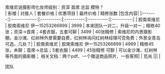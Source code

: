索维尼说摄影师化妆师级别：资深 首席  总监 模特？  
|    影楼    |   对接人   |      套餐价格     | 优惠项目 | 最终价格 | 精修张数 |包含内容|
|:-------:|:-------------:|:----------:|:----------:|:----------:|:----------:|
|  胶南索维尼 | 胶南索维尼 伊一15253266899 | 3999  | 本来团队一对二，升级一对一；精修40张；资深->首席；4套衣服，五套可聊 | 3499 | 40张精修 | 索维尼的内景摄影棚，金沙滩、红树林外景需要自费，红树林询问红树林经理可否免费；外景全青岛可选，几处？|
|  胶南索维尼 | 胶南索维尼 伊一15253266899 | 4999  | 精修45张，未聊；首席->总监；5套衣服 | 4499 | 45张精修 可聊 | 可以金沙滩、红树林等外面的摄影棚； 相关文档：两个pdf、一个赠送商品照片、一些客照|
|   觅尚 |||
|


团队

